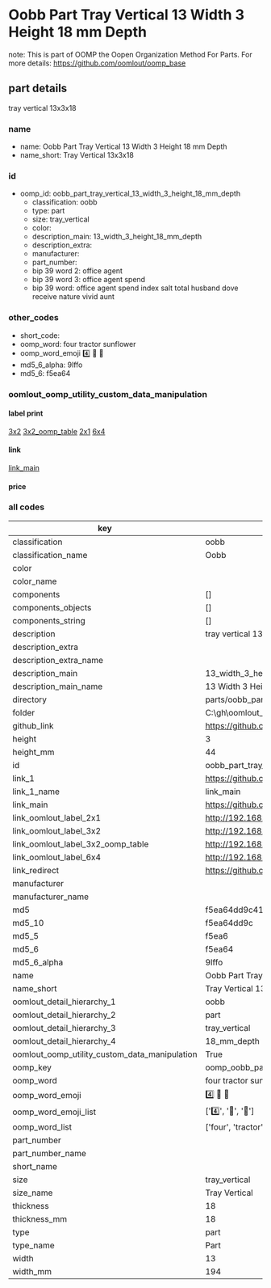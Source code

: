 # Oobb Part Tray Vertical 13 Width 3 Height 18 mm Depth  

note: This is part of OOMP the Oopen Organization Method For Parts. For more details: https://github.com/oomlout/oomp_base

##  part details
  



tray vertical 13x3x18



### name
* name: Oobb Part Tray Vertical 13 Width 3 Height 18 mm Depth
* name_short: Tray Vertical 13x3x18 
### id
* oomp_id: oobb_part_tray_vertical_13_width_3_height_18_mm_depth
  * classification: oobb
  * type: part
  * size: tray_vertical
  * color: 
  * description_main: 13_width_3_height_18_mm_depth
  * description_extra: 
  * manufacturer: 
  * part_number: 
  * bip 39 word 2: office agent
  * bip 39 word 3: office agent spend
  * bip 39 word: office agent spend index salt total husband dove receive nature vivid aunt

### other_codes
* short_code: 
* oomp_word: four tractor sunflower
* oomp_word_emoji :four: :tractor: :sunflower:
* md5_6_alpha: 9lffo
* md5_6: f5ea64






### oomlout_oomp_utility_custom_data_manipulation
#### label print
[3x2](http://192.168.1.245:1112/?label=oomp%209lffo)
[3x2_oomp_table](http://192.168.1.108:1112/?label=oomp%209lffo)
[2x1](http://192.168.1.242:1112/?label=oomp%209lffo)
[6x4](http://192.168.1.55:1112/?label=oomp%209lffo)    

#### link

[link_main](https://github.com/oomlout/oomlout_oobb_version_4_generated_parts/tree/main/navigation_oomp/oobb/part/tray_vertical/13_width_3_height_18_mm_depth/part)                              

#### price







### all codes 
| key | value |  
| --- | --- |  
| classification | oobb |  
| classification_name | Oobb |  
| color |  |  
| color_name |  |  
| components | [] |  
| components_objects | [] |  
| components_string | [] |  
| description | tray vertical 13x3x18 |  
| description_extra |  |  
| description_extra_name |  |  
| description_main | 13_width_3_height_18_mm_depth |  
| description_main_name | 13 Width 3 Height 18 mm Depth |  
| directory | parts/oobb_part_tray_vertical_13_width_3_height_18_mm_depth |  
| folder | C:\gh\oomlout_oobb_version_4_generated_parts\parts\oobb_part_tray_vertical_13_width_3_height_18_mm_depth |  
| github_link | https://github.com/oomlout/oomlout_oomp_part_src/tree/main/parts/oobb_part_tray_vertical_13_width_3_height_18_mm_depth |  
| height | 3 |  
| height_mm | 44 |  
| id | oobb_part_tray_vertical_13_width_3_height_18_mm_depth |  
| link_1 | https://github.com/oomlout/oomlout_oobb_version_4_generated_parts/tree/main/navigation_oomp/oobb/part/tray_vertical/13_width_3_height_18_mm_depth/part |  
| link_1_name | link_main |  
| link_main | https://github.com/oomlout/oomlout_oobb_version_4_generated_parts/tree/main/navigation_oomp/oobb/part/tray_vertical/13_width_3_height_18_mm_depth/part |  
| link_oomlout_label_2x1 | http://192.168.1.242:1112/?label=oomp%209lffo |  
| link_oomlout_label_3x2 | http://192.168.1.245:1112/?label=oomp%209lffo |  
| link_oomlout_label_3x2_oomp_table | http://192.168.1.108:1112/?label=oomp%209lffo |  
| link_oomlout_label_6x4 | http://192.168.1.55:1112/?label=oomp%209lffo |  
| link_redirect | https://github.com/oomlout/oomlout_oobb_version_4_generated_parts/tree/main/parts/oobb_tray_vertical_13_03_18 |  
| manufacturer |  |  
| manufacturer_name |  |  
| md5 | f5ea64dd9c41cdff975f572da2813ccc |  
| md5_10 | f5ea64dd9c |  
| md5_5 | f5ea6 |  
| md5_6 | f5ea64 |  
| md5_6_alpha | 9lffo |  
| name | Oobb Part Tray Vertical 13 Width 3 Height 18 mm Depth |  
| name_short | Tray Vertical 13x3x18  |  
| oomlout_detail_hierarchy_1 | oobb |  
| oomlout_detail_hierarchy_2 | part |  
| oomlout_detail_hierarchy_3 | tray_vertical |  
| oomlout_detail_hierarchy_4 | 18_mm_depth |  
| oomlout_oomp_utility_custom_data_manipulation | True |  
| oomp_key | oomp_oobb_part_tray_vertical_13_width_3_height_18_mm_depth |  
| oomp_word | four tractor sunflower |  
| oomp_word_emoji | :four: :tractor: :sunflower: |  
| oomp_word_emoji_list | [':four:', ':tractor:', ':sunflower:'] |  
| oomp_word_list | ['four', 'tractor', 'sunflower'] |  
| part_number |  |  
| part_number_name |  |  
| short_name |  |  
| size | tray_vertical |  
| size_name | Tray Vertical |  
| thickness | 18 |  
| thickness_mm | 18 |  
| type | part |  
| type_name | Part |  
| width | 13 |  
| width_mm | 194 |  
